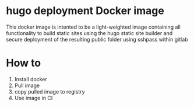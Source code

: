 # hugo deployment Docker image

This docker image is intented to be a light-weighted image containing all functionality to build static sites using the hugo static site builder and secure deployment of the resulting public folder using sshpass within gitlab


# How to
1. Install docker
2. Pull image
3. copy pulled image to registry
4. Use image in CI
